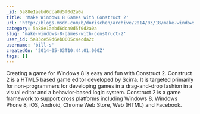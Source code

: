 ```yaml
---
_id: 5a88e1aebd6dca0d5f0d2a0a
title: 'Make Windows 8 Games with Construct 2'
url: 'http://blogs.msdn.com/b/dorischen/archive/2014/03/18/make-windows-8-games-with-construct-2.aspx'
category: 5a88e1aebd6dca0d5f0d2a0a
slug: 'make-windows-8-games-with-construct-2'
user_id: 5a83ce59d6eb0005c4ecda2c
username: 'bill-s'
createdOn: '2014-05-03T10:44:01.000Z'
tags: []
---
```


Creating a game for Windows 8 is easy and fun with Construct 2. Construct 2 is a HTML5 based game editor developed by Scirra. It is targeted primarily for non-programmers for developing games in a drag-and-drop fashion in a visual editor and a behavior-based logic system.  Construct 2 is a game framework to support cross platforms including Windows 8, Windows Phone 8, iOS, Android, Chrome Web Store, Web (HTML) and Facebook. 
